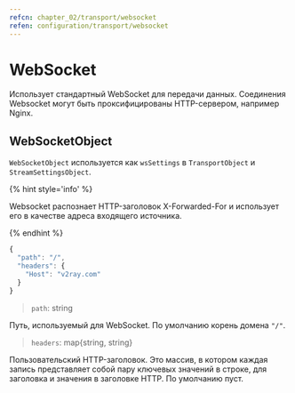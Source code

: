 ```yaml
---
refcn: chapter_02/transport/websocket
refen: configuration/transport/websocket
---
```


# WebSocket

Использует стандартный WebSocket для передачи данных. Соединения Websocket могут быть проксифицированы HTTP-сервером, например Nginx.

## WebSocketObject

`WebSocketObject` используется как `wsSettings` в `TransportObject` и `StreamSettingsObject`.

{% hint style='info' %}

Websocket распознает HTTP-заголовок X-Forwarded-For и использует его в качестве адреса входящего источника.

{% endhint %}

```javascript
{
  "path": "/",
  "headers": {
    "Host": "v2ray.com"
  }
}
```

> `path`: string

Путь, используемый для WebSocket. По умолчанию корень домена `"/"`.

> `headers`: map{string, string}

Пользовательский HTTP-заголовок. Это массив, в котором каждая запись представляет собой пару ключевых значений в строке, для заголовка и значения в заголовке HTTP. По умолчанию пуст.